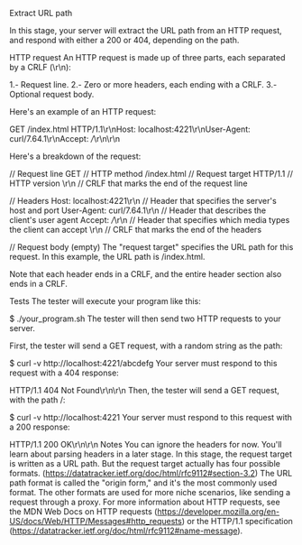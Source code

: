 Extract URL path

In this stage, your server will extract the URL path from an HTTP request, and respond with either a 200 or 404, depending on the path.

HTTP request
An HTTP request is made up of three parts, each separated by a CRLF (\r\n):

1.- Request line.
2.- Zero or more headers, each ending with a CRLF.
3.- Optional request body.

Here's an example of an HTTP request:

GET /index.html HTTP/1.1\r\nHost: localhost:4221\r\nUser-Agent: curl/7.64.1\r\nAccept: */*\r\n\r\n

Here's a breakdown of the request:

// Request line
GET                          // HTTP method
/index.html                  // Request target
HTTP/1.1                     // HTTP version
\r\n                         // CRLF that marks the end of the request line

// Headers
Host: localhost:4221\r\n     // Header that specifies the server's host and port
User-Agent: curl/7.64.1\r\n  // Header that describes the client's user agent
Accept: */*\r\n              // Header that specifies which media types the client can accept
\r\n                         // CRLF that marks the end of the headers

// Request body (empty)
The "request target" specifies the URL path for this request. In this example, the URL path is /index.html.

Note that each header ends in a CRLF, and the entire header section also ends in a CRLF.

Tests
The tester will execute your program like this:

$ ./your_program.sh
The tester will then send two HTTP requests to your server.

First, the tester will send a GET request, with a random string as the path:

$ curl -v http://localhost:4221/abcdefg
Your server must respond to this request with a 404 response:

HTTP/1.1 404 Not Found\r\n\r\n
Then, the tester will send a GET request, with the path /:

$ curl -v http://localhost:4221
Your server must respond to this request with a 200 response:

HTTP/1.1 200 OK\r\n\r\n
Notes
You can ignore the headers for now. You'll learn about parsing headers in a later stage.
In this stage, the request target is written as a URL path. But the request target actually has four possible formats.
(https://datatracker.ietf.org/doc/html/rfc9112#section-3.2)
The URL path format is called the "origin form," and it's the most commonly used format. The other formats are used for more niche scenarios, 
like sending a request through a proxy.
For more information about HTTP requests, see the MDN Web Docs on HTTP requests
(https://developer.mozilla.org/en-US/docs/Web/HTTP/Messages#http_requests)
or the HTTP/1.1 specification (https://datatracker.ietf.org/doc/html/rfc9112#name-message).